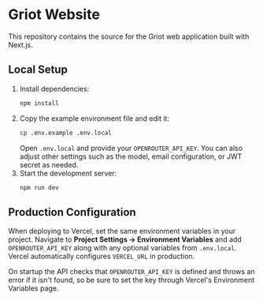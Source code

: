 # Griot Website

This repository contains the source for the Griot web application built with Next.js.

## Local Setup

1. Install dependencies:
   ```bash
   npm install
   ```
2. Copy the example environment file and edit it:
   ```bash
   cp .env.example .env.local
   ```
   Open `.env.local` and provide your `OPENROUTER_API_KEY`. You can also adjust other settings such as the model, email configuration, or JWT secret as needed.
3. Start the development server:
   ```bash
   npm run dev
   ```

## Production Configuration

When deploying to Vercel, set the same environment variables in your project.
Navigate to **Project Settings → Environment Variables** and add `OPENROUTER_API_KEY` along with any optional variables from `.env.local`.
Vercel automatically configures `VERCEL_URL` in production.

On startup the API checks that `OPENROUTER_API_KEY` is defined and throws an error if it isn't found, so be sure to set the key through Vercel's Environment Variables page.

